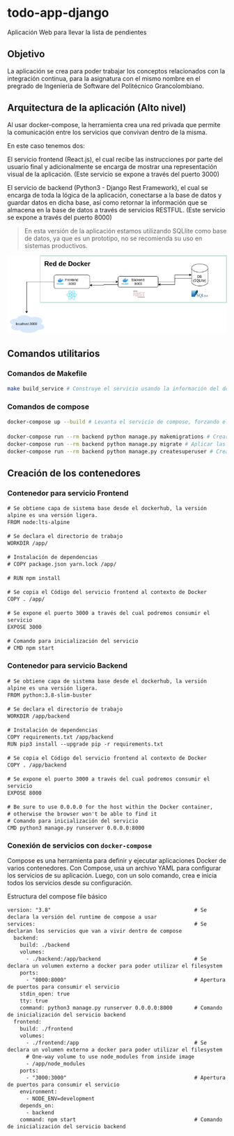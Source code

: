 # todo-app-django
Aplicación Web para llevar la lista de pendientes 


## Objetivo

La aplicación se crea para poder trabajar los conceptos relacionados con la integración continua, para la asignatura con el mismo nombre en el pregrado de Ingeniería de Software del Politécnico Grancolombiano.

## Arquitectura de la aplicación (Alto nivel)

Al usar docker-compose, la herramienta crea una red privada que permite la comunicación entre los servicios que convivan dentro de la misma.

En este caso tenemos dos: 

El servicio frontend (React.js), el cual recibe las instrucciones por parte del usuario final y adicionalmente se encarga de mostrar una representación visual de la aplicación. (Este servicio se expone a través del puerto 3000)

El servicio de backend (Python3 - Django Rest Framework), el cual se encarga de toda la lógica de la aplicación, conectarse a la base de datos y guardar datos en dicha base, así como retornar la información que se almacena en la base de datos a través de servicios RESTFUL. (Este servicio se expone a través del puerto 8000)

> En esta versión de la aplicación estamos utilizando SQLlite como base de datos, ya que es un prototipo, no se recomienda su uso en sistemas productivos.

![Foto arquitectura de la app](./arquitectura_general_todoapp.png)

## Comandos utilitarios

### Comandos de Makefile

```bash
make build_service # Construye el servicio usando la información del docker-compose (Se requiere docker y docker-compose instalado para esto)
```

### Comandos de compose

```bash
docker-compose up --build # Levanta el servicio de compose, forzando el build de los contenedores de docker relacionados en el

docker-compose run --rm backend python manage.py makemigrations # Crear las migraciones de la base de datos
docker-compose run --rm backend python manage.py migrate # Aplicar las migraciones en la base de datos
docker-compose run --rm backend python manage.py createsuperuser # Crear super usuario para django admin
```

## Creación de los contenedores

### Contenedor para servicio Frontend

```Docker
# Se obtiene capa de sistema base desde el dockerhub, la versión alpine es una versión ligera.
FROM node:lts-alpine

# Se declara el directorio de trabajo
WORKDIR /app/

# Instalación de dependencias
# COPY package.json yarn.lock /app/

# RUN npm install

# Se copia el Código del servicio frontend al contexto de Docker
COPY . /app/

# Se expone el puerto 3000 a través del cual podremos consumir el servicio
EXPOSE 3000

# Comando para inicialización del servicio
# CMD npm start
```

### Contenedor para servicio Backend

```Docker
# Se obtiene capa de sistema base desde el dockerhub, la versión alpine es una versión ligera.
FROM python:3.8-slim-buster

# Se declara el directorio de trabajo
WORKDIR /app/backend

# Instalación de dependencias
COPY requirements.txt /app/backend
RUN pip3 install --upgrade pip -r requirements.txt

# Se copia el Código del servicio frontend al contexto de Docker
COPY . /app/backend

# Se expone el puerto 3000 a través del cual podremos consumir el servicio
EXPOSE 8000

# Be sure to use 0.0.0.0 for the host within the Docker container,
# otherwise the browser won't be able to find it
# Comando para inicialización del servicio
CMD python3 manage.py runserver 0.0.0.0:8000
```

### Conexión de servicios con `docker-compose`

Compose es una herramienta para definir y ejecutar aplicaciones Docker de varios contenedores. Con Compose, usa un archivo YAML para configurar los servicios de su aplicación. Luego, con un solo comando, crea e inicia todos los servicios desde su configuración.

Estructura del compose file básico

```Docker
version: "3.8"                                              # Se declara la versión del runtime de compose a usar
services:                                                   # Se declaran los servicios que van a vivir dentro de compose
  backend:
    build: ./backend
    volumes:
      - ./backend:/app/backend                              # Se declara un volumen externo a docker para poder utilizar el filesystem
    ports:
      - "8000:8000"                                         # Apertura de puertos para consumir el servicio
    stdin_open: true
    tty: true
    command: python3 manage.py runserver 0.0.0.0:8000       # Comando de inicialización del servicio backend
  frontend:
    build: ./frontend
    volumes:
      - ./frontend:/app                                     # Se declara un volumen externo a docker para poder utilizar el filesystem
      # One-way volume to use node_modules from inside image
      - /app/node_modules
    ports:
      - "3000:3000"                                         # Apertura de puertos para consumir el servicio
    environment:
      - NODE_ENV=development
    depends_on:                                             
      - backend
    command: npm start                                      # Comando de inicialización del servicio backend
```


